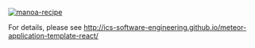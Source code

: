 [![manoa-recipe](https://github.com/manoa-recipes/manoa-recipes-application/actions/workflows/ci.yml/badge.svg)](https://github.com/manoa-recipes/manoa-recipes-application/actions/workflows/ci.yml)

For details, please see http://ics-software-engineering.github.io/meteor-application-template-react/
